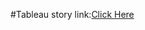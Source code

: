 #Tableau story link:[Click Here](https://public.tableau.com/app/profile/jambugolam.charan/viz/story_17509463756920/Story1?publish=yes)
